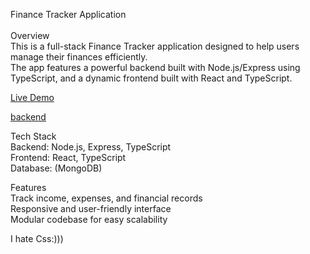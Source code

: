 Finance Tracker Application<br>
<br>
Overview<br>
This is a full-stack Finance Tracker application designed to help users manage their finances efficiently.<br> The app features a powerful backend built with Node.js/Express using TypeScript, and a dynamic frontend built with React and TypeScript.<br>


[Live Demo](https://myfinancetrackerapp3.netlify.app/)

[backend](https://github.com/Raskollnikov/financeTracker_server)

Tech Stack<br>
Backend: Node.js, Express, TypeScript<br>
Frontend: React, TypeScript <br>
Database: (MongoDB) 

Features<br>
Track income, expenses, and financial records<br>
Responsive and user-friendly interface<br>
Modular codebase for easy scalability<br>




I hate Css:)))
